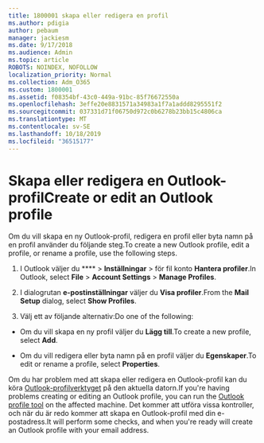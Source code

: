 ```yaml
---
title: 1800001 skapa eller redigera en profil
ms.author: pdigia
author: pebaum
manager: jackiesm
ms.date: 9/17/2018
ms.audience: Admin
ms.topic: article
ROBOTS: NOINDEX, NOFOLLOW
localization_priority: Normal
ms.collection: Adm_O365
ms.custom: 1800001
ms.assetid: f08354bf-43c0-449a-91bc-85f76672550a
ms.openlocfilehash: 3effe20e8831571a34983a1f7a1addd8295551f2
ms.sourcegitcommit: 037331d71f06750d972c0b6278b23bb15c4806ca
ms.translationtype: MT
ms.contentlocale: sv-SE
ms.lasthandoff: 10/18/2019
ms.locfileid: "36515177"
---
```

# <a name="create-or-edit-an-outlook-profile"></a><span data-ttu-id="ba16f-102">Skapa eller redigera en Outlook-profil</span><span class="sxs-lookup"><span data-stu-id="ba16f-102">Create or edit an Outlook profile</span></span>

<span data-ttu-id="ba16f-103">Om du vill skapa en ny Outlook-profil, redigera en profil eller byta namn på en profil använder du följande steg.</span><span class="sxs-lookup"><span data-stu-id="ba16f-103">To create a new Outlook profile, edit a profile, or rename a profile, use the following steps.</span></span>
  
1. <span data-ttu-id="ba16f-104">I Outlook väljer du \*\*\*\* \> **Inställningar** \> för fil konto **Hantera profiler**.</span><span class="sxs-lookup"><span data-stu-id="ba16f-104">In Outlook, select **File** \> **Account Settings** \> **Manage Profiles**.</span></span>
    
2. <span data-ttu-id="ba16f-105">I dialogrutan **e-postinställningar** väljer du **Visa profiler**.</span><span class="sxs-lookup"><span data-stu-id="ba16f-105">From the **Mail Setup** dialog, select **Show Profiles**.</span></span>
    
3. <span data-ttu-id="ba16f-106">Välj ett av följande alternativ:</span><span class="sxs-lookup"><span data-stu-id="ba16f-106">Do one of the following:</span></span>
    
  - <span data-ttu-id="ba16f-107">Om du vill skapa en ny profil väljer du **Lägg till**.</span><span class="sxs-lookup"><span data-stu-id="ba16f-107">To create a new profile, select **Add**.</span></span>
    
  - <span data-ttu-id="ba16f-108">Om du vill redigera eller byta namn på en profil väljer du **Egenskaper**.</span><span class="sxs-lookup"><span data-stu-id="ba16f-108">To edit or rename a profile, select **Properties**.</span></span>
    
<span data-ttu-id="ba16f-109">Om du har problem med att skapa eller redigera en Outlook-profil kan du köra [Outlook-profilverktyget](https://aka.ms/SaRA-OutlookSetupProfile) på den aktuella datorn.</span><span class="sxs-lookup"><span data-stu-id="ba16f-109">If you're having problems creating or editing an Outlook profile, you can run the [Outlook profile tool](https://aka.ms/SaRA-OutlookSetupProfile) on the affected machine.</span></span> <span data-ttu-id="ba16f-110">Det kommer att utföra vissa kontroller, och när du är redo kommer att skapa en Outlook-profil med din e-postadress.</span><span class="sxs-lookup"><span data-stu-id="ba16f-110">It will perform some checks, and when you're ready will create an Outlook profile with your email address.</span></span> 
  

